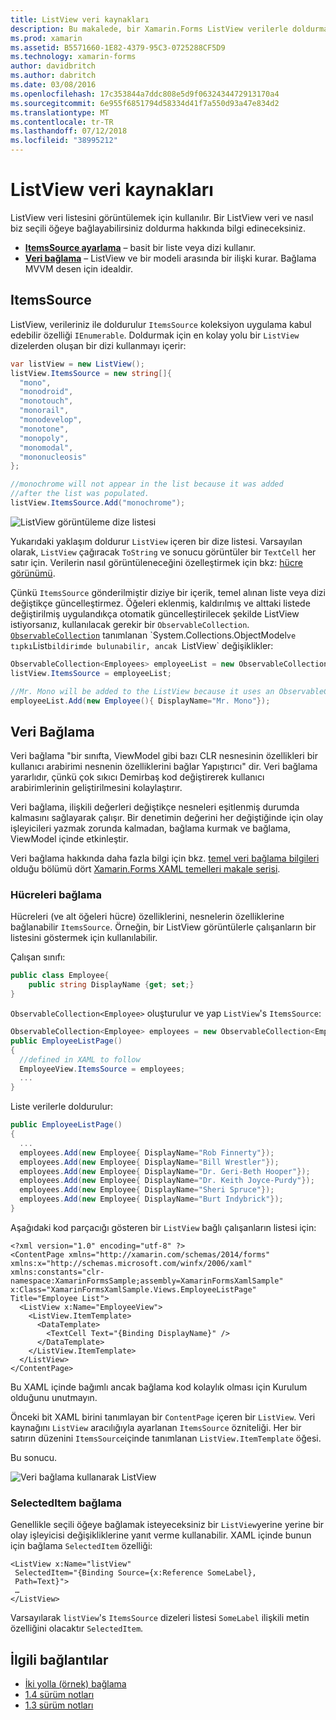 ```yaml
---
title: ListView veri kaynakları
description: Bu makalede, bir Xamarin.Forms ListView verilerle doldurmak nasıl ve veri bağlama ile bir ListView kullanma açıklanmaktadır.
ms.prod: xamarin
ms.assetid: B5571660-1E82-4379-95C3-0725288CF5D9
ms.technology: xamarin-forms
author: davidbritch
ms.author: dabritch
ms.date: 03/08/2016
ms.openlocfilehash: 17c353844a7ddc808e5d9f0632434472913170a4
ms.sourcegitcommit: 6e955f6851794d58334d41f7a550d93a47e834d2
ms.translationtype: MT
ms.contentlocale: tr-TR
ms.lasthandoff: 07/12/2018
ms.locfileid: "38995212"
---
```

# <a name="listview-data-sources"></a>ListView veri kaynakları

ListView veri listesini görüntülemek için kullanılır. Bir ListView veri ve nasıl biz seçili öğeye bağlayabilirsiniz doldurma hakkında bilgi edineceksiniz.

- **[ItemsSource ayarlama](#ItemsSource)**  &ndash; basit bir liste veya dizi kullanır.
- **[Veri bağlama](#Data_Binding)**  &ndash; ListView ve bir modeli arasında bir ilişki kurar. Bağlama MVVM desen için idealdir.

## <a name="itemssource"></a>ItemsSource
ListView, verileriniz ile doldurulur `ItemsSource` koleksiyon uygulama kabul edebilir özelliği `IEnumerable`. Doldurmak için en kolay yolu bir `ListView` dizelerden oluşan bir dizi kullanmayı içerir:

```csharp
var listView = new ListView();
listView.ItemsSource = new string[]{
  "mono",
  "monodroid",
  "monotouch",
  "monorail",
  "monodevelop",
  "monotone",
  "monopoly",
  "monomodal",
  "mononucleosis"
};

//monochrome will not appear in the list because it was added
//after the list was populated.
listView.ItemsSource.Add("monochrome");
```

![](data-and-databinding-images/itemssource-simple.png "ListView görüntüleme dize listesi")

Yukarıdaki yaklaşım doldurur `ListView` içeren bir dize listesi. Varsayılan olarak, `ListView` çağıracak `ToString` ve sonucu görüntüler bir `TextCell` her satır için. Verilerin nasıl görüntüleneceğini özelleştirmek için bkz: [hücre görünümü](~/xamarin-forms/user-interface/listview/customizing-cell-appearance.md).

Çünkü `ItemsSource` gönderilmiştir diziye bir içerik, temel alınan liste veya dizi değiştikçe güncelleştirmez. Öğeleri eklenmiş, kaldırılmış ve alttaki listede değiştirilmiş uygulandıkça otomatik güncelleştirilecek şekilde ListView istiyorsanız, kullanılacak gerekir bir `ObservableCollection`. [`ObservableCollection`](xref:System.Collections.ObjectModel.ObservableCollection`1) tanımlanan `System.Collections.ObjectModel` ve tıpkı `List`bildirimde bulunabilir, ancak `ListView` değişiklikler:

```csharp
ObservableCollection<Employees> employeeList = new ObservableCollection<Employess>();
listView.ItemsSource = employeeList;

//Mr. Mono will be added to the ListView because it uses an ObservableCollection
employeeList.Add(new Employee(){ DisplayName="Mr. Mono"});
```

<a name="Data_Binding" />

## <a name="data-binding"></a>Veri Bağlama
Veri bağlama "bir sınıfta, ViewModel gibi bazı CLR nesnesinin özellikleri bir kullanıcı arabirimi nesnenin özelliklerini bağlar Yapıştırıcı" dir. Veri bağlama yararlıdır, çünkü çok sıkıcı Demirbaş kod değiştirerek kullanıcı arabirimlerinin geliştirilmesini kolaylaştırır.

Veri bağlama, ilişkili değerleri değiştikçe nesneleri eşitlenmiş durumda kalmasını sağlayarak çalışır. Bir denetimin değerini her değiştiğinde için olay işleyicileri yazmak zorunda kalmadan, bağlama kurmak ve bağlama, ViewModel içinde etkinleştir.

Veri bağlama hakkında daha fazla bilgi için bkz. [temel veri bağlama bilgileri](~/xamarin-forms/xaml/xaml-basics/data-binding-basics.md) olduğu bölümü dört [Xamarin.Forms XAML temelleri makale serisi](~/xamarin-forms/xaml/xaml-basics/index.md).

### <a name="binding-cells"></a>Hücreleri bağlama
Hücreleri (ve alt öğeleri hücre) özelliklerini, nesnelerin özelliklerine bağlanabilir `ItemsSource`. Örneğin, bir ListView görüntülerle çalışanların bir listesini göstermek için kullanılabilir.

Çalışan sınıfı:

```csharp
public class Employee{
    public string DisplayName {get; set;}
}
```

`ObservableCollection<Employee>` oluşturulur ve yap `ListView`'s `ItemsSource`:

```csharp
ObservableCollection<Employee> employees = new ObservableCollection<Employee>();
public EmployeeListPage()
{
  //defined in XAML to follow
  EmployeeView.ItemsSource = employees;
  ...
}
```

Liste verilerle doldurulur:

```csharp
public EmployeeListPage()
{
  ...
  employees.Add(new Employee{ DisplayName="Rob Finnerty"});
  employees.Add(new Employee{ DisplayName="Bill Wrestler"});
  employees.Add(new Employee{ DisplayName="Dr. Geri-Beth Hooper"});
  employees.Add(new Employee{ DisplayName="Dr. Keith Joyce-Purdy"});
  employees.Add(new Employee{ DisplayName="Sheri Spruce"});
  employees.Add(new Employee{ DisplayName="Burt Indybrick"});
}
```

Aşağıdaki kod parçacığı gösteren bir `ListView` bağlı çalışanların listesi için:

```xaml
<?xml version="1.0" encoding="utf-8" ?>
<ContentPage xmlns="http://xamarin.com/schemas/2014/forms"
xmlns:x="http://schemas.microsoft.com/winfx/2006/xaml"
xmlns:constants="clr-namespace:XamarinFormsSample;assembly=XamarinFormsXamlSample"
x:Class="XamarinFormsXamlSample.Views.EmployeeListPage"
Title="Employee List">
  <ListView x:Name="EmployeeView">
    <ListView.ItemTemplate>
      <DataTemplate>
        <TextCell Text="{Binding DisplayName}" />
      </DataTemplate>
    </ListView.ItemTemplate>
  </ListView>
</ContentPage>
```

Bu XAML içinde bağımlı ancak bağlama kod kolaylık olması için Kurulum olduğunu unutmayın.

Önceki bit XAML birini tanımlayan bir `ContentPage` içeren bir `ListView`. Veri kaynağını `ListView` aracılığıyla ayarlanan `ItemsSource` özniteliği. Her bir satırın düzenini `ItemsSource`içinde tanımlanan `ListView.ItemTemplate` öğesi.

Bu sonucu.

![](data-and-databinding-images/bound-data.png "Veri bağlama kullanarak ListView")

### <a name="binding-selecteditem"></a>SelectedItem bağlama

Genellikle seçili öğeye bağlamak isteyeceksiniz bir `ListView`yerine yerine bir olay işleyicisi değişikliklerine yanıt verme kullanabilir. XAML içinde bunun için bağlama `SelectedItem` özelliği:

```xaml
<ListView x:Name="listView"
 SelectedItem="{Binding Source={x:Reference SomeLabel},
 Path=Text}">
 …
</ListView>
```

Varsayılarak `listView`'s `ItemsSource` dizeleri listesi `SomeLabel` ilişkili metin özelliğini olacaktır `SelectedItem`.



## <a name="related-links"></a>İlgili bağlantılar

- [İki yolla (örnek) bağlama](https://developer.xamarin.com/samples/xamarin-forms/UserInterface/ListView/SwitchEntryTwoBinding)
- [1.4 sürüm notları](http://forums.xamarin.com/discussion/35451/xamarin-forms-1-4-0-released/)
- [1.3 sürüm notları](http://forums.xamarin.com/discussion/29934/xamarin-forms-1-3-0-released/)
